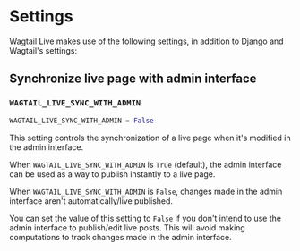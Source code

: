 # Settings

Wagtail Live makes use of the following settings, in addition to Django and Wagtail's settings:

## Synchronize live page with admin interface
### `WAGTAIL_LIVE_SYNC_WITH_ADMIN`
```python
WAGTAIL_LIVE_SYNC_WITH_ADMIN = False
```
This setting controls the synchronization of a live page when it's modified in the admin interface.

When `WAGTAIL_LIVE_SYNC_WITH_ADMIN` is `True` (default), the admin interface can be used as a way to publish instantly to a live page.

When `WAGTAIL_LIVE_SYNC_WITH_ADMIN` is `False`, changes made in the admin interface aren't automatically/live published. 

You can set the value of this setting to `False` if you don't intend to use the admin interface to publish/edit live posts. This will avoid making computations to track changes made in the admin interface.
